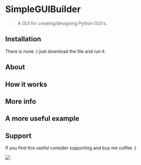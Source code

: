 # SimpleGUIBuilder

> A GUI for creating/designing Python GUI's.

## Installation

There is none :) just download the file and run it.

## About


## How it works


## More info


## A more useful example


## Support

If you find this useful consider supporting and buy me coffee :) 

<a href="https://www.buymeacoffee.com/MMartins"><img src="https://img.buymeacoffee.com/button-api/?text=Buy me a coffee&emoji=&slug=MMartins&button_colour=5F7FFF&font_colour=ffffff&font_family=Lato&outline_colour=000000&coffee_colour=FFFFFF"></a>

